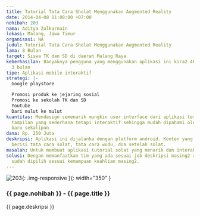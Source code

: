 ```yaml
---
title: Tutorial Tata Cara Sholat Menggunakan Augmented Reality
date: 2014-04-08 11:08:00 +07:00
nohibah: 203
nama: Aditya Zulkarnain
lokasi: Malang, Jawa Timur
organisasi: NA
judul: Tutorial Tata Cara Sholat Menggunakan Augmented Reality
lama: 8 Bulan
target: Siswa TK dan SD di daerah Malang Raya
keberhasilan: Banyaknya pengguna yang menggunakan aplikasi ini kira2 4000 orang dalam
  3 bulan
tipe: Aplikasi mobile interaktif
strategi: |-
  Google playstore

  Promosi produk ke jejaring sosial
  Promosi ke sekolah TK dan SD
  Youtube
  Dari mulut ke mulut
kuantitas: Mendesign semenarik mungkin user interface dari aplikasi tersebut. Merancang
  tampilan yang sederhana tetapi interaktif sehingga mudah dipahami oleh pengguna
  baru sekalipun
dana: Rp. 250 Juta
deskripsi: Aplikasi ini dijalanka dengan platform android. Konten yang terdapat didalamnya
  berisi tata cara solat, tata cara wudu, doa setelah solat.
masalah: Untuk membuat aplikasi tutorial solat yang menarik dan interaktif.
solusi: Dengan memanfaatkan tim yang ada sesuai job deskripsi masing2 anggota. Anggota
  sudah dipilih sesuai kemampuan keahlian masing2.
---
```


![203](/static/img/hibahcms/203.png){: .img-responsive }{: width="350" }

### {{ page.nohibah }} - {{ page.title }}

{{ page.deskripsi }}
